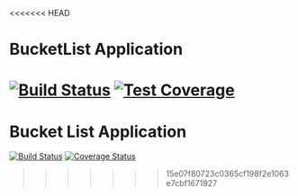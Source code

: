 <<<<<<< HEAD
# BucketList Application
[![Build Status](https://travis-ci.org/Sekams/Bucketlist.svg?branch=challenge_2)](https://travis-ci.org/Sekams/Bucketlist)
[![Test Coverage](https://codeclimate.com/github/codeclimate/codeclimate/badges/coverage.svg)](https://codeclimate.com/github/codeclimate/codeclimate/coverage)
=======
# Bucket List Application
[![Build Status](https://travis-ci.org/Sekams/Bucketlist.svg?branch=challenge_2)](https://travis-ci.org/Sekams/Bucketlist)
[![Coverage Status](https://coveralls.io/repos/github/Sekams/Bucketlist/badge.svg?branch=challenge_2)](https://coveralls.io/github/Sekams/Bucketlist?branch=challenge_2)
>>>>>>> 15e07f80723c0365cf198f2e1063e7cbf1671927
